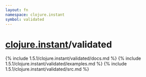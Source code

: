```yaml
---
layout: fn
namespace: clojure.instant
symbol: validated
---
```


# [clojure.instant](../)/validated

{% include 1.5.1/clojure.instant/validated/docs.md %}
{% include 1.5.1/clojure.instant/validated/examples.md %}
{% include 1.5.1/clojure.instant/validated/src.md %}

